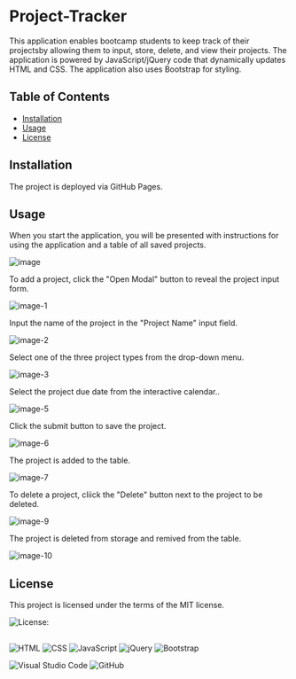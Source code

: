 # Project-Tracker

This application enables bootcamp students to keep track of their projectsby allowing them to input, store, delete, and view their projects. The application is powered by JavaScript/jQuery code that dynamically updates HTML and CSS. The application also uses Bootstrap for styling.


## Table of Contents

* [Installation](#installation)
* [Usage](#usage)
* [License](#license)
  
  
## Installation

The project is deployed via GitHub Pages.


## Usage

When you start the application, you will be presented with instructions for using the application and a table of all saved projects.

![image](https://github.com/mathminx/Project-Tracker/assets/122234007/c40db1ad-8270-44be-8d9a-270b348de7f9)

To add a project, click the "Open Modal" button to reveal the project input form.
  
![image-1](https://github.com/mathminx/Project-Tracker/assets/122234007/37eb8288-bcf4-4995-8ad6-bc10971358dc)


Input the name of the project in the "Project Name" input field.

![image-2](https://github.com/mathminx/Project-Tracker/assets/122234007/8dc1c14a-7779-4415-91be-10a957b95c94)


Select one of the three project types from the drop-down menu.

![image-3](https://github.com/mathminx/Project-Tracker/assets/122234007/493f304b-cf48-4b69-beb7-762b77b22435)


Select the project due date from the interactive calendar..

![image-5](https://github.com/mathminx/Project-Tracker/assets/122234007/75322641-652a-4d48-993a-f0ce8dbbb6be)


Click the submit button to save the project.

![image-6](https://github.com/mathminx/Project-Tracker/assets/122234007/bf3ad8fa-82e0-4e3f-a207-cfb36a66aee1)


The project is added to the table.

![image-7](https://github.com/mathminx/Project-Tracker/assets/122234007/5fe9da03-d238-404e-928e-62bed043d00d)


To delete a project, cliick the "Delete" button next to the project to be deleted.

![image-9](https://github.com/mathminx/Project-Tracker/assets/122234007/9e31c10e-1e36-478d-a326-4dddb193e52e)


The project is deleted from storage and remived from the table.

![image-10](https://github.com/mathminx/Project-Tracker/assets/122234007/98ed9c5b-ec53-4a70-93b2-c759475ca7de)


## License
This project is licensed under the terms of the MIT license.

![License: ](https://img.shields.io/badge/License-MIT-blueviolet.svg)


##

![HTML](https://img.shields.io/badge/HTML-239120?style=for-the-badge&logo=html5&logoColor=white) ![CSS](https://img.shields.io/badge/CSS-239120?&style=for-the-badge&logo=css3&logoColor=white) ![JavaScript](https://img.shields.io/badge/JavaScript-F7DF1E?style=for-the-badge&logo=javascript&logoColor=black) ![jQuery](https://img.shields.io/badge/jQuery-0769AD?style=for-the-badge&logo=jquery&logoColor=white) ![Bootstrap](https://img.shields.io/badge/Bootstrap-563D7C?style=for-the-badge&logo=bootstrap&logoColor=white)
  
![Visual Studio Code](https://img.shields.io/badge/Visual%20Studio%20Code-0078d7.svg?style=for-the-badge&logo=visual-studio-code&logoColor=white) ![GitHub](https://img.shields.io/badge/github-%23121011.svg?style=for-the-badge&logo=github&logoColor=white)
